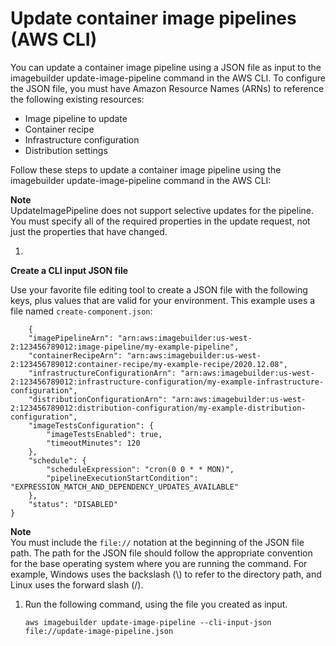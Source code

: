 # Update container image pipelines \(AWS CLI\)<a name="cli-update-container-pipeline"></a>

You can update a container image pipeline using a JSON file as input to the imagebuilder update\-image\-pipeline command in the AWS CLI\. To configure the JSON file, you must have Amazon Resource Names \(ARNs\) to reference the following existing resources:
+ Image pipeline to update
+ Container recipe
+ Infrastructure configuration
+ Distribution settings

Follow these steps to update a container image pipeline using the imagebuilder update\-image\-pipeline command in the AWS CLI:

**Note**  
UpdateImagePipeline does not support selective updates for the pipeline\. You must specify all of the required properties in the update request, not just the properties that have changed\.

1. 

**Create a CLI input JSON file**

   Use your favorite file editing tool to create a JSON file with the following keys, plus values that are valid for your environment\. This example uses a file named `create-component.json`:

   ```
       {
       "imagePipelineArn": "arn:aws:imagebuilder:us-west-2:123456789012:image-pipeline/my-example-pipeline",
       "containerRecipeArn": "arn:aws:imagebuilder:us-west-2:123456789012:container-recipe/my-example-recipe/2020.12.08",
       "infrastructureConfigurationArn": "arn:aws:imagebuilder:us-west-2:123456789012:infrastructure-configuration/my-example-infrastructure-configuration",
       "distributionConfigurationArn": "arn:aws:imagebuilder:us-west-2:123456789012:distribution-configuration/my-example-distribution-configuration",
       "imageTestsConfiguration": {
           "imageTestsEnabled": true,
           "timeoutMinutes": 120
       },
       "schedule": {
           "scheduleExpression": "cron(0 0 * * MON)",
           "pipelineExecutionStartCondition": "EXPRESSION_MATCH_AND_DEPENDENCY_UPDATES_AVAILABLE"
       },
       "status": "DISABLED"
   }
   ```
**Note**  
You must include the `file://` notation at the beginning of the JSON file path\.
The path for the JSON file should follow the appropriate convention for the base operating system where you are running the command\. For example, Windows uses the backslash \(\\\) to refer to the directory path, and Linux uses the forward slash \(/\)\.

1. Run the following command, using the file you created as input\.

   ```
   aws imagebuilder update-image-pipeline --cli-input-json file://update-image-pipeline.json
   ```